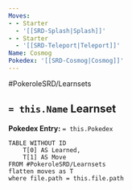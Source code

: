 ```yaml
---
Moves:
- - Starter
  - '[[SRD-Splash|Splash]]'
- - Starter
  - '[[SRD-Teleport|Teleport]]'
Name: Cosmog
Pokedex: '[[SRD-Cosmog|Cosmog]]'
---
```


#PokeroleSRD/Learnsets

## `= this.Name` Learnset

**Pokedex Entry:** `= this.Pokedex`

```dataview
TABLE WITHOUT ID
    T[0] AS Learned,
    T[1] AS Move
FROM #PokeroleSRD/Learnsets
flatten moves as T
where file.path = this.file.path
```

